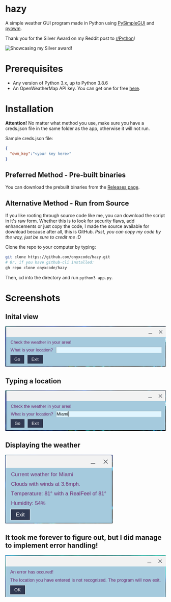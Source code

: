 # hazy
A simple weather GUI program made in Python using [PySimpleGUI](https://github.com/pysimplegui/pysimplegui) and [pyowm](https://github.com/csparpa/pyowm).

Thank you for the Silver Award on my Reddit post to [r/Python](https://reddit.com/r/python)!

![Showcasing my Silver award!](https://file.coffee/u/vCFv5JKz5i.png)

# Prerequisites
- Any version of Python 3.x, up to Python 3.8.6
- An OpenWeatherMap API key. You can get one for free [here](https://home.openweathermap.org/users/sign_up).

# Installation

**Attention!** No matter what method you use, make sure you have a creds.json file in the same folder as the app, otherwise it will not run.

Sample creds.json file:

```json
{
  "owm_key":"<your key here>"
}
```

## Preferred Method - Pre-built binaries
You can download the prebuilt binaries from the [Releases page](https://github.com/onyxcode/hazy/releases).

## Alternative Method - Run from Source
If you like rooting through source code like me, you can download the script in it's raw form. Whether this is to look for security flaws, add enhancements or just copy the code, I made the source available for download because after all, this is GitHub. *Psst, you can copy my code by the way, just be sure to credit me :D*

Clone the repo to your computer by typing:
```sh
git clone https://github.com/onyxcode/hazy.git
# Or, if you have github-cli installed:
gh repo clone onyxcode/hazy
```
Then, cd into the directory and run `python3 app.py`.


# Screenshots

## Inital view
![InitalView.png](screenshots/InitalView.png)

## Typing a location
![TypingALocation.png](screenshots/TypingALocation.png)

## Displaying the weather
![TheWeatherItself.png](screenshots/TheWeatherItself.png)

## It took me forever to figure out, but I did manage to implement error handling!
![WithErrorHandling.png](screenshots/WithErrorHandling.png)
